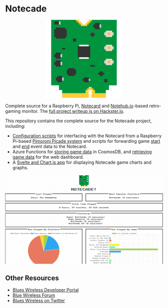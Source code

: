 # Notecade

<p align="center">
  <img width="250" height="250" alt="8-bit Notecard graphic" src="./assets/notecard_8bit.png">
</p>

Complete source for a Raspberry Pi, [Notecard](https://blues.io) and [Notehub.io](https://notehub.io)-based retro-gaming monitor. The [full project writeup is on Hackster.io](https://www.hackster.io/brandonsatrom/notecade-monitor-your-retro-gaming-with-the-notecard-31c3ea).

This repository contains the complete source for the Notecade project, including:

- [Configuration scripts](picade-scripts/notecard-monitor) for interfacing with the Notecard from a Raspberry Pi-based [Pimoroni Picade system](https://shop.pimoroni.com/products/picade?variant=29210087489619) and scripts for
forwarding game [start](picade-scripts/event-scripts/runcommand-onstart.sh) and [end](picade-scripts/event-scripts/runcommand-onend.sh) event data to the
Notecard.
- Azure Functions for [storing game data](functions/notecade-functions/saveGameData/index.js) in CosmosDB, and [retrieving game data](functions/reindeerFunctions/getGameData/index.js) for the web dashboard.
- A [Svelte and Chart.js app](dashboard/) for displaying Notecade game charts and graphs.

![Animated Gif of Notecade Dashboard](assets/dashboard.gif)

## Other Resources

- [Blues Wireless Developer Portal](https://dev.blues.io)
- [Blue Wireless Forum](https://discuss.blues.io)
- [Blues Wireless on Twitter](https://twitter.com/blueswireless)